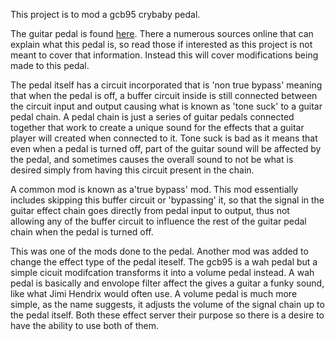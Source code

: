 This project is to mod a gcb95 crybaby pedal.

The guitar pedal is found [here](https://www.long-mcquade.com/123/Guitars/Guitar-Effects/Dunlop/Original-Cry-Baby-Wah.htm). There a numerous sources online that can explain what this pedal is, so read those if interested as this project is not meant to cover that information. Instead this will cover modifications being made to this pedal.

The pedal itself has a circuit incorporated that is 'non true bypass' meaning that when the pedal is off, a buffer circuit inside is still connected between the circuit input and output causing what is known as 'tone suck' to a guitar pedal chain. A pedal chain is just a series of guitar pedals connected together that work to create
a unique sound for the effects that a guitar player will created when connected to it. Tone suck is bad as it means that even when a pedal is turned
off, part of the guitar sound will be affected by the pedal, and sometimes causes the overall sound to not be what is desired simply from having this
circuit present in the chain.

A common mod is known as a'true bypass' mod. This mod essentially includes skipping this buffer circuit or 'bypassing' it, so that the signal in the guitar effect chain goes directly from pedal input to output, thus not allowing any of the buffer circuit to influence the rest of the guitar pedal chain when the pedal is turned off.

This was one of the mods done to the pedal. Another mod was added to change the effect type of the pedal iteself. The gcb95 is a wah pedal but a simple cicuit modifcation transforms it into a volume pedal instead. A wah pedal is basically and envolope filter affect the gives a guitar a funky sound, like what Jimi Hendrix would often use. A volume pedal is much more simple, as the name suggests, it adjusts the volume of the signal chain up to the pedal itself. Both these effect server their purpose so there is a desire to have the ability to use both of them.
